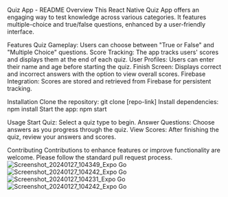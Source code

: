 Quiz App - README
Overview
This React Native Quiz App offers an engaging way to test knowledge across various categories. It features multiple-choice and true/false questions, enhanced by a user-friendly interface.

Features
Quiz Gameplay: Users can choose between "True or False" and "Multiple Choice" questions.
Score Tracking: The app tracks users' scores and displays them at the end of each quiz.
User Profiles: Users can enter their name and age before starting the quiz.
Finish Screen: Displays correct and incorrect answers with the option to view overall scores.
Firebase Integration: Scores are stored and retrieved from Firebase for persistent tracking.

Installation
Clone the repository: git clone [repo-link]
Install dependencies: npm install
Start the app: npm start

Usage
Start Quiz: Select a quiz type to begin.
Answer Questions: Choose answers as you progress through the quiz.
View Scores: After finishing the quiz, review your answers and scores.

Contributing
Contributions to enhance features or improve functionality are welcome. Please follow the standard pull request process.
![Screenshot_20240127_104349_Expo Go](https://github.com/MaryumShabbir/Quiz-App/assets/134226868/3a0c73af-4a3e-4943-92df-e0dc20436b8c)
![Screenshot_20240127_104242_Expo Go](https://github.com/MaryumShabbir/Quiz-App/assets/134226868/478147bd-7ab0-4fda-b4c7-f4c83d60736e)
![Screenshot_20240127_104231_Expo Go](https://github.com/MaryumShabbir/Quiz-App/assets/134226868/b197cc1a-e300-44ca-925d-c6de48e0818d)
![Screenshot_20240127_104242_Expo Go](https://github.com/MaryumShabbir/Quiz-App/assets/134226868/97453ff5-3474-4999-801c-0e4230ed3a3d)
